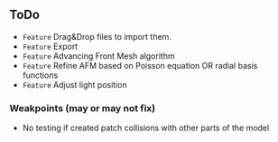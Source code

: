 ## ToDo

* `Feature` Drag&Drop files to import them.
* `Feature` Export
* `Feature` Advancing Front Mesh algorithm
* `Feature` Refine AFM based on Poisson equation OR radial basis functions
* `Feature` Adjust light position


### Weakpoints (may or may not fix)

* No testing if created patch collisions with other parts of the model
